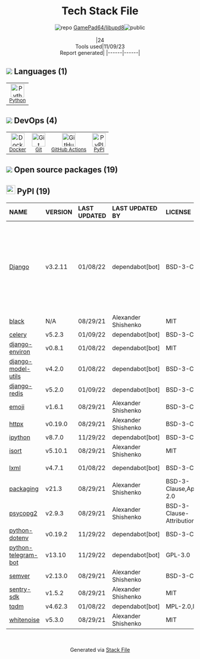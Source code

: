 <!--
--- Readme.md Snippet without images Start ---
## Tech Stack
GamePad64/libupd8 is built on the following main stack:
- [Python](https://www.python.org) – Languages
- [GitHub Actions](https://github.com/features/actions) – Continuous Integration
- [Docker](https://www.docker.com/) – Virtual Machine Platforms & Containers

Full tech stack [here](/techstack.md)
--- Readme.md Snippet without images End ---

--- Readme.md Snippet with images Start ---
## Tech Stack
GamePad64/libupd8 is built on the following main stack:
- <img width='25' height='25' src='https://img.stackshare.io/service/993/pUBY5pVj.png' alt='Python'/> [Python](https://www.python.org) – Languages
- <img width='25' height='25' src='https://img.stackshare.io/service/11563/actions.png' alt='GitHub Actions'/> [GitHub Actions](https://github.com/features/actions) – Continuous Integration
- <img width='25' height='25' src='https://img.stackshare.io/service/586/n4u37v9t_400x400.png' alt='Docker'/> [Docker](https://www.docker.com/) – Virtual Machine Platforms & Containers

Full tech stack [here](/techstack.md)
--- Readme.md Snippet with images End ---
-->
<div align="center">

# Tech Stack File
![](https://img.stackshare.io/repo.svg "repo") [GamePad64/libupd8](https://github.com/GamePad64/libupd8)![](https://img.stackshare.io/public_badge.svg "public")
<br/><br/>
|24<br/>Tools used|11/09/23 <br/>Report generated|
|------|------|
</div>

## <img src='https://img.stackshare.io/languages.svg'/> Languages (1)
<table><tr>
  <td align='center'>
  <img width='36' height='36' src='https://img.stackshare.io/service/993/pUBY5pVj.png' alt='Python'>
  <br>
  <sub><a href="https://www.python.org">Python</a></sub>
  <br>
  <sub></sub>
</td>

</tr>
</table>

## <img src='https://img.stackshare.io/devops.svg'/> DevOps (4)
<table><tr>
  <td align='center'>
  <img width='36' height='36' src='https://img.stackshare.io/service/586/n4u37v9t_400x400.png' alt='Docker'>
  <br>
  <sub><a href="https://www.docker.com/">Docker</a></sub>
  <br>
  <sub></sub>
</td>

<td align='center'>
  <img width='36' height='36' src='https://img.stackshare.io/service/1046/git.png' alt='Git'>
  <br>
  <sub><a href="http://git-scm.com/">Git</a></sub>
  <br>
  <sub></sub>
</td>

<td align='center'>
  <img width='36' height='36' src='https://img.stackshare.io/service/11563/actions.png' alt='GitHub Actions'>
  <br>
  <sub><a href="https://github.com/features/actions">GitHub Actions</a></sub>
  <br>
  <sub></sub>
</td>

<td align='center'>
  <img width='36' height='36' src='https://img.stackshare.io/service/12572/-RIWgodF_400x400.jpg' alt='PyPI'>
  <br>
  <sub><a href="https://pypi.org/">PyPI</a></sub>
  <br>
  <sub></sub>
</td>

</tr>
</table>


## <img src='https://img.stackshare.io/group.svg' /> Open source packages (19)</h2>

## <img width='24' height='24' src='https://img.stackshare.io/service/12572/-RIWgodF_400x400.jpg'/> PyPI (19)

|NAME|VERSION|LAST UPDATED|LAST UPDATED BY|LICENSE|VULNERABILITIES|
|:------|:------|:------|:------|:------|:------|
|[Django](https://pypi.org/Django)|v3.2.11|01/08/22|dependabot[bot] |BSD-3-Clause|[CVE-2023-31047](https://github.com/advisories/GHSA-r3xc-prgr-mg9p) (Critical)<br/>[CVE-2022-28347](https://github.com/advisories/GHSA-w24h-v9qh-8gxj) (Critical)<br/>[CVE-2022-28346](https://github.com/advisories/GHSA-2gwj-7jmv-h26r) (Critical)<br/>[CVE-2023-36053](https://github.com/advisories/GHSA-jh3w-4vvf-mjgr) (High)<br/>[CVE-2022-36359](https://github.com/advisories/GHSA-8x94-hmjh-97hq) (High)<br/>[CVE-2023-24580](https://github.com/advisories/GHSA-2hrw-hx67-34x6) (High)|
|[black](https://pypi.org/black)|N/A|08/29/21|Alexander Shishenko |MIT|N/A|
|[celery](https://pypi.org/celery)|v5.2.3|01/09/22|dependabot[bot] |BSD-3-Clause|N/A|
|[django-environ](https://pypi.org/django-environ)|v0.8.1|01/08/22|dependabot[bot] |MIT|N/A|
|[django-model-utils](https://pypi.org/django-model-utils)|v4.2.0|01/08/22|dependabot[bot] |BSD-3-Clause|N/A|
|[django-redis](https://pypi.org/django-redis)|v5.2.0|01/09/22|dependabot[bot] |BSD-3-Clause|N/A|
|[emoji](https://pypi.org/emoji)|v1.6.1|08/29/21|Alexander Shishenko |BSD-3-Clause|N/A|
|[httpx](https://pypi.org/httpx)|v0.19.0|08/29/21|Alexander Shishenko |BSD-3-Clause|[CVE-2021-41945](https://github.com/advisories/GHSA-h8pj-cxx2-jfg2) (Critical)|
|[ipython](https://pypi.org/ipython)|v8.7.0|11/29/22|dependabot[bot] |BSD-3-Clause|N/A|
|[isort](https://pypi.org/isort)|v5.10.1|08/29/21|Alexander Shishenko |MIT|N/A|
|[lxml](https://pypi.org/lxml)|v4.7.1|01/08/22|dependabot[bot] |BSD-3-Clause|[CVE-2022-2309](https://github.com/advisories/GHSA-wrxv-2j5q-m38w) (Moderate)|
|[packaging](https://pypi.org/packaging)|v21.3|08/29/21|Alexander Shishenko |BSD-3-Clause,Apache-2.0|N/A|
|[psycopg2](https://pypi.org/psycopg2)|v2.9.3|08/29/21|Alexander Shishenko |BSD-3-Clause-Attribution|N/A|
|[python-dotenv](https://pypi.org/python-dotenv)|v0.19.2|11/29/22|dependabot[bot] |BSD-3-Clause|N/A|
|[python-telegram-bot](https://pypi.org/python-telegram-bot)|v13.10|11/29/22|dependabot[bot] |GPL-3.0|N/A|
|[semver](https://pypi.org/semver)|v2.13.0|08/29/21|Alexander Shishenko |BSD-3-Clause|N/A|
|[sentry-sdk](https://pypi.org/sentry-sdk)|v1.5.2|08/29/21|Alexander Shishenko |MIT|[CVE-2023-28117](https://github.com/advisories/GHSA-29pr-6jr8-q5jm) (High)|
|[tqdm](https://pypi.org/tqdm)|v4.62.3|01/08/22|dependabot[bot] |MPL-2.0,MIT|N/A|
|[whitenoise](https://pypi.org/whitenoise)|v5.3.0|08/29/21|Alexander Shishenko |MIT|N/A|

<br/>
<div align='center'>

Generated via [Stack File](https://github.com/apps/stack-file)
